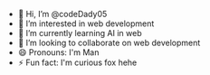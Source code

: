 - 👋 Hi, I’m @codeDady05
- 👀 I’m interested in web development
- 🌱 I’m currently learning AI in web
- 💞️ I’m looking to collaborate on web development
- 😄 Pronouns: I'm Man
- ⚡ Fun fact: I'm curious fox hehe

<!---
codeDady05/codeDady05 is a ✨ special ✨ repository because its `README.md` (this file) appears on your GitHub profile.
You can click the Preview link to take a look at your changes.
--->
